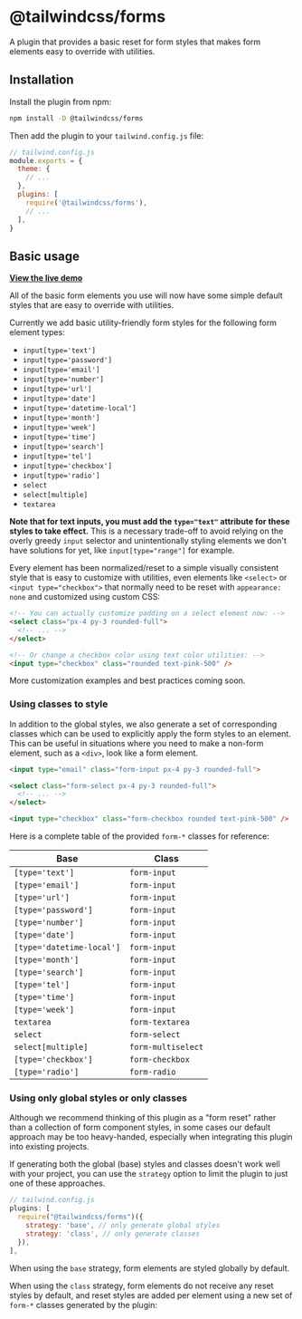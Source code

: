 # @tailwindcss/forms

A plugin that provides a basic reset for form styles that makes form elements easy to override with utilities.

## Installation

Install the plugin from npm:

```sh
npm install -D @tailwindcss/forms
```

Then add the plugin to your `tailwind.config.js` file:

```js
// tailwind.config.js
module.exports = {
  theme: {
    // ...
  },
  plugins: [
    require('@tailwindcss/forms'),
    // ...
  ],
}
```

## Basic usage

[**View the live demo**](https://tailwindcss-forms.vercel.app/)

All of the basic form elements you use will now have some simple default styles that are easy to override with utilities.

Currently we add basic utility-friendly form styles for the following form element types:

- `input[type='text']`
- `input[type='password']`
- `input[type='email']`
- `input[type='number']`
- `input[type='url']`
- `input[type='date']`
- `input[type='datetime-local']`
- `input[type='month']`
- `input[type='week']`
- `input[type='time']`
- `input[type='search']`
- `input[type='tel']`
- `input[type='checkbox']`
- `input[type='radio']`
- `select`
- `select[multiple]`
- `textarea`

**Note that for text inputs, you must add the `type="text"` attribute for these styles to take effect.** This is a necessary trade-off to avoid relying on the overly greedy `input` selector and unintentionally styling elements we don't have solutions for yet, like `input[type="range"]` for example.

Every element has been normalized/reset to a simple visually consistent style that is easy to customize with utilities, even elements like `<select>` or `<input type="checkbox">` that normally need to be reset with `appearance: none` and customized using custom CSS:

```html
<!-- You can actually customize padding on a select element now: -->
<select class="px-4 py-3 rounded-full">
  <!-- ... -->
</select>

<!-- Or change a checkbox color using text color utilities: -->
<input type="checkbox" class="rounded text-pink-500" />
```

More customization examples and best practices coming soon.

### Using classes to style

In addition to the global styles, we also generate a set of corresponding classes which can be used to explicitly apply the form styles to an element. This can be useful in situations where you need to make a non-form element, such as a `<div>`, look like a form element.

```html
<input type="email" class="form-input px-4 py-3 rounded-full">

<select class="form-select px-4 py-3 rounded-full">
  <!-- ... -->
</select>

<input type="checkbox" class="form-checkbox rounded text-pink-500" />
```

Here is a complete table of the provided `form-*` classes for reference:

| Base                      | Class              |
| ------------------------- | ------------------ |
| `[type='text']`           | `form-input`       |
| `[type='email']`          | `form-input`       |
| `[type='url']`            | `form-input`       |
| `[type='password']`       | `form-input`       |
| `[type='number']`         | `form-input`       |
| `[type='date']`           | `form-input`       |
| `[type='datetime-local']` | `form-input`       |
| `[type='month']`          | `form-input`       |
| `[type='search']`         | `form-input`       |
| `[type='tel']`            | `form-input`       |
| `[type='time']`           | `form-input`       |
| `[type='week']`           | `form-input`       |
| `textarea`                | `form-textarea`    |
| `select`                  | `form-select`      |
| `select[multiple]`        | `form-multiselect` |
| `[type='checkbox']`       | `form-checkbox`    |
| `[type='radio']`          | `form-radio`       |

### Using only global styles or only classes

Although we recommend thinking of this plugin as a "form reset" rather than a collection of form component styles, in some cases our default approach may be too heavy-handed, especially when integrating this plugin into existing projects.

If generating both the global (base) styles and classes doesn't work well with your project, you can use the `strategy` option to limit the plugin to just one of these approaches.

```js
// tailwind.config.js
plugins: [
  require("@tailwindcss/forms")({
    strategy: 'base', // only generate global styles
    strategy: 'class', // only generate classes
  }),
],
```

When using the `base` strategy, form elements are styled globally by default.

When using the `class` strategy, form elements do not receive any reset styles by default, and reset styles are added per element using a new set of `form-*` classes generated by the plugin:
